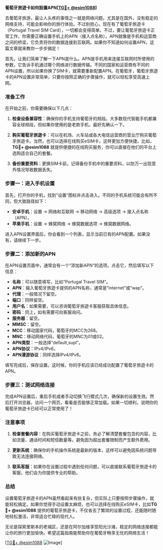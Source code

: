 **葡萄牙旅遊卡如何設置APN[[TG💪+ @esim1088](https://t.me/s/esim1088)]**

去葡萄牙旅游，最让人头疼的事情之一就是网络问题。尤其是在国外，没有稳定的网络支持，可能会影响你的旅行体验。不过别担心，现在有了葡萄牙旅遊卡（Portugal Travel SIM Card），一切都会变得简单。不过，要让葡萄牙旅遊卡正常工作，你需要正确设置手机上的APN（接入点名称）。APN就像是手机和运营商之间的桥梁，它负责将你的数据连接到互联网。如果你不知道如何设置APN，这篇文章就来教你一步步搞定！

首先，让我们简单了解一下APN是什么。APN是手机用来连接互联网时所使用的参数，它告诉手机通过哪个网络进行数据传输。不同的国家和运营商有不同的APN设置，所以如果你换了SIM卡，就需要重新配置APN。在葡萄牙，葡萄牙旅遊卡的APN设置非常简单，只要你按照正确的步骤操作，就可以轻松享受高速上网。

### **准备工作**

在开始之前，你需要确保以下几点：

1. **检查设备兼容性**：确保你的手机支持葡萄牙的频段。大多数现代智能手机都兼容全球频段，但如果你使用的是老款手机，最好先确认一下。
   
2. **购买葡萄牙旅遊卡**：可以在机场、火车站或各大电信运营商的营业厅购买葡萄牙旅遊卡。当然，也可以选择在线购买eSIM卡，这样更加方便快捷。比如，**TG💪+ @esim1088** 就提供便捷的在线购买服务，你可以直接在他们的平台上选购适合自己的套餐。

3. **备份重要资料**：更换SIM卡前，记得备份手机中的重要资料，以防万一出现意外情况导致数据丢失。

### **步骤一：进入手机设置**

首先，打开你的手机，找到“设置”图标并点击进入。不同的手机系统可能会有所不同，但大致路径如下：

- **安卓手机**：设置 → 网络和互联网 → 移动网络 → 高级选项 → 接入点名称（APN）。
- **苹果手机**：设置 → 蜂窝网络 → 蜂窝数据选项 → 蜂窝数据网络。

进入APN设置界面后，你会看到一个列表，显示当前已有的APN配置。如果没有，请继续下一步。

### **步骤二：添加新的APN**

在APN设置页面中，通常会有一个“添加新APN”的选项。点击它，然后填写以下信息：

- **名称**：可以随意填写，比如“Portugal Travel SIM”。
- **APN**：输入葡萄牙旅遊卡提供的APN名称，通常是“internet”或“wap”。
- **代理**：一般情况下留空。
- **端口**：同样留空。
- **用户名**：如果需要，可以咨询葡萄牙旅遊卡客服获取具体信息。
- **密码**：同上，如有需要可向客服询问。
- **服务器**：留空。
- **MMSC**：留空。
- **MCC**：移动国家代码，葡萄牙的MCC为268。
- **MNC**：移动网络代码，葡萄牙的MNC为01或02。
- **APN类型**：一般选择“default,supl”。
- **APN协议**：IPv4/IPv6。
- **APN漫游协议**：同样选择IPv4/IPv6。

填写完成后，保存设置。这时候，你的手机应该已经成功配置了葡萄牙旅遊卡的APN。

### **步骤三：测试网络连接**

完成APN设置后，重启手机或者手动切换飞行模式几次，确保新的设置生效。然后打开浏览器，访问一个网页，看看是否能够正常加载。如果一切顺利，说明你的葡萄牙旅遊卡已经可以正常使用了！

### **注意事项**

1. **检查套餐内容**：在购买葡萄牙旅遊卡之前，务必了解清楚套餐包含的内容，比如流量、通话时间和短信数量等。避免因为超出套餐限制而产生额外费用。

2. **更新系统**：确保你的手机操作系统是最新的版本，这样可以避免因系统问题导致无法连接网络。

3. **联系客服**：如果你在设置过程中遇到任何问题，可以直接联系葡萄牙旅遊卡的客服，他们会为你提供专业的帮助。

### **总结**

设置葡萄牙旅遊卡的APN虽然看起来有些复杂，但实际上只要按照步骤操作，就能轻松搞定。如果你觉得手动设置太麻烦，也可以选择在线购买eSIM卡，比如**TG💪+ @esim1088** 提供的葡萄牙旅遊卡，不仅省去了繁琐的设置过程，还能随时随地轻松激活，非常适合忙碌的现代人。

无论是探索里斯本的老城区，还是在阿尔加维享受阳光沙滩，稳定的网络连接都能让你的旅行更加愉快。希望这篇指南能帮助你在葡萄牙畅享无忧的网络生活！

[[TG💪+ @esim1088](https://t.me/s/esim1088) ![Image](https://i.postimg.cc/4NQfJmqS/Snipaste-2025-05-13-00-14-12.png)]
